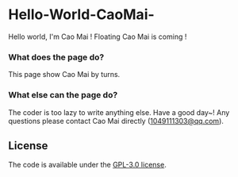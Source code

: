 # Hello-World-CaoMai-
Hello world, I'm Cao Mai ! Floating Cao Mai is coming !
### What does the page do?
This page show Cao Mai by turns.
### What else can the page do?
The coder is too lazy to write anything else.
Have a good day~!
Any questions please contact Cao Mai directly (1049111303@qq.com).

## License

The code is available under the [GPL-3.0 license](LICENSE.txt).
